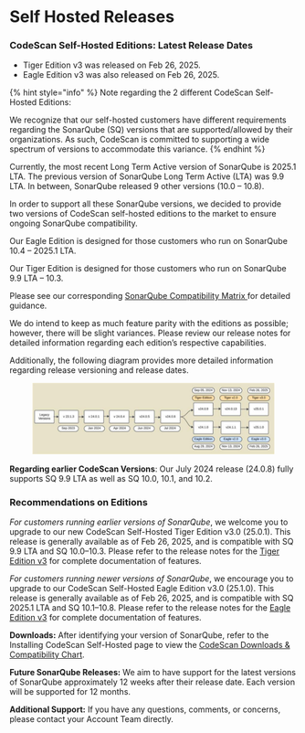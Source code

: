 # Self Hosted Releases

### CodeScan Self-Hosted Editions: Latest Release Dates&#x20;

* Tiger Edition v3 was released on Feb 26, 2025.&#x20;
* Eagle Edition v3 was also released on Feb 26, 2025.&#x20;

{% hint style="info" %}
Note regarding the 2 different CodeScan Self-Hosted Editions:&#x20;

We recognize that our self-hosted customers have different requirements regarding the SonarQube (SQ) versions that are supported/allowed by their organizations. As such, CodeScan is committed to supporting a wide spectrum of versions to accommodate this variance.&#x20;
{% endhint %}

Currently, the most recent Long Term Active version of SonarQube is 2025.1 LTA.  The previous version of SonarQube Long Term Active (LTA) was 9.9 LTA. In between, SonarQube released 9 other versions (10.0 – 10.8).

In order to support all these SonarQube versions, we decided to provide two versions of CodeScan self-hosted editions to the market to ensure ongoing SonarQube compatibility. &#x20;

Our Eagle Edition is designed for those customers who run on SonarQube 10.4 – 2025.1 LTA.&#x20;

Our Tiger Edition is designed for those customers who run on SonarQube 9.9 LTA – 10.3. &#x20;

Please see our corresponding [SonarQube Compatibility Matrix ](https://knowledgebase.autorabit.com/product-guides/codescan/system-requirements-and-installation/installing-codescan-self-hosted#sonarqube-tm-download-1)for detailed guidance.&#x20;

We do intend to keep as much feature parity with the editions as possible; however, there will be slight variances. Please review our release notes for detailed information regarding each edition’s respective capabilities.&#x20;

Additionally, the following diagram provides more detailed information regarding release versioning and release dates. &#x20;

<figure><img src="../../../../.gitbook/assets/image (1629) (1).png" alt=""><figcaption></figcaption></figure>

**Regarding earlier CodeScan Versions**: Our July 2024 release (24.0.8) fully supports SQ 9.9 LTA as well as SQ 10.0, 10.1, and 10.2. &#x20;

### Recommendations on Editions&#x20;

_For customers running earlier versions of SonarQube_, we welcome you to upgrade to our new CodeScan Self-Hosted Tiger Edition v3.0 (25.0.1). This release is generally available as of Feb 26, 2025, and is compatible with SQ 9.9 LTA and SQ 10.0–10.3. Please refer to the release notes for the [Tiger Edition v3](https://knowledgebase.autorabit.com/release-notes/release-notes/codescan-release-notes/on-premise-releases/release-notes-24.0.13-tiger-2.0) for complete documentation of features. &#x20;

_For customers running newer versions of SonarQube_, we encourage you to upgrade to our CodeScan Self-Hosted Eagle Edition v3.0 (25.1.0). This release is generally available as of Feb 26, 2025, and is compatible with SQ 2025.1 LTA and SQ 10.1–10.8. Please refer to the release notes for the [Eagle Edition v3](https://knowledgebase.autorabit.com/release-notes/release-notes/codescan-release-notes/on-premise-releases/release-notes-24.0.13-tiger-2.0) for complete documentation of features.&#x20;

**Downloads:** After identifying your version of SonarQube, refer to the Installing CodeScan Self-Hosted page to view the [CodeScan Downloads & Compatibility Chart](https://knowledgebase.autorabit.com/product-guides/codescan/system-requirements-and-installation/installing-codescan-self-hosted#codescan-download-versions-and-compatibility-chart).&#x20;

**Future SonarQube Releases:** We aim to have support for the latest versions of SonarQube approximately 12 weeks after their release date. Each version will be supported for 12 months.&#x20;

**Additional Support:** If you have any questions, comments, or concerns, please contact your Account Team directly.&#x20;
